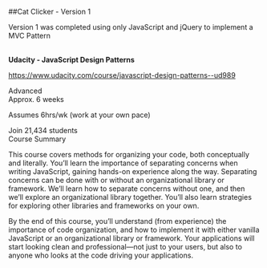 ##Cat Clicker - Version 1

Version 1 was completed using only JavaScript and jQuery to implement a MVC Pattern<br><br>

**Udacity - JavaScript Design Patterns**

https://www.udacity.com/course/javascript-design-patterns--ud989<br>

Advanced<br>
Approx. 6 weeks

Assumes 6hrs/wk (work at your own pace)

Join 21,434 students<br>
Course Summary

This course covers methods for organizing your code, both conceptually and literally. You’ll learn the importance of 
separating concerns when writing JavaScript, gaining hands-on experience along the way. Separating concerns can be 
done with or without an organizational library or framework. We’ll learn how to separate concerns without one, and 
then we’ll explore an organizational library together. You’ll also learn strategies for exploring other libraries 
and frameworks on your own.

By the end of this course, you’ll understand (from experience) the importance of code organization, and how to 
implement it with either vanilla JavaScript or an organizational library or framework. Your applications will 
start looking clean and professional—not just to your users, but also to anyone who looks at the code driving 
your applications.
